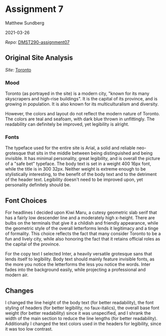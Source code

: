 # Assignment 7
Matthew Sundberg

2021-03-26

*Repo:* [DMST290-assignment07](https://github.com/mwsundberg/DMST290-assignment07)

## Original Site Analysis
*Site:* [Toronto](http://jaddy.digitalscholar.rochester.edu/dms290/assignment02/home.html)

### Mood
Toronto (as portrayed in the site) is a modern city, "known for its many skyscrapers and high-rise buildings". It is the capital of its province, and is growing in population. It is also known for its multiculturalism and diversity.

However, the colors and layout do not reflect the modern nature of Toronto. The colors are teal and seafoam, with dark blue thrown in unfittingly. The readability can definitely be improved, yet legibility is alright.

### Fonts
The typeface used for the entire site is Arial, a solid and reliable neo-grotesque that sits in the middle between being distinguished and being invisible. It has minimal personality, great legibility, and is overall the picture of a "safe bet" typeface. The body text is set in a weight 400 16px font, while the title is in 300 32px. Neither weight is extreme enough to be stylistically interesting, to the benefit of the body text and to the detriment of the header text. Legibility doesn't need to be improved upon, yet personality definitely should be.

## Font Choices
For headlines I decided upon Kiwi Maru, a cutesy geometric slab serif that has a fairly low descender line and a moderately high x-height. There are bulbs on the terminals that give it a childish and friendly appearance, while the geometric style of the overall letterforms lends it legitimacy and a tinge of formality. This choice reflects the fact that many consider Toronto to be a fun and lively city, while also honoring the fact that it retains official roles as the capital of the province.

For the copy text I selected Inter, a heavily versatile grotesque sans that lends itself to legibility. Body text should mainly feature invisible fonts, as the more you notice the letterforms the less you notice the words. Inter fades into the background easily, while projecting a professional and modern air.

## Changes
I changed the line height of the body text (for better readability), the font styling of headers (for better legibility, no faux-italics), the overall base font weight (for better readability) since it was unspecified, and I shrank the width of the main section to reduce the line lengths (for better readability). Additionally I changed the text colors used in the headers for legibility, since it was too low contrast.
